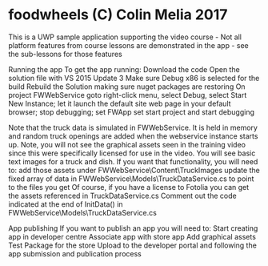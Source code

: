# foodwheels (C) Colin Melia 2017
This is a UWP sample application supporting the video course - 
Not all platform features from course lessons are demonstrated in the app - see the sub-lessons for those features

Running the app
To get the app running:
Download the code Open the solution file with VS 2015 Update 3
Make sure Debug x86 is selected for the build
Rebuild the Solution making sure nuget packages are restoring
On project FWWebService goto right-click menu, select Debug, select Start New Instance; let it launch the default site web page in your default browser; stop debugging; set FWApp set start project and start debugging

Note that the truck data is simulated in FWWebService. It is held in memory and random truck openings are added when the webservice instance starts up.
Note, you will not see the graphical assets seen in the training video since this were specifically licensed for use in the video. You will see basic text images for a truck and dish. If you want that functionality, you will need to: add those assets under FWWebService\Content\TruckImages update the fixed array of data in FWWebService\Models\TruckDataService.cs to point to the files you get Of course, if you have a license to Fotolia you can get the assets referenced in TruckDataService.cs Comment out the code indicated at the end of InitData() in FWWebService\Models\TruckDataService.cs

App publishing
If you want to publish an app you will need to: 
Start creating app in developer centre Associate app with store app
Add graphical assets
Test Package for the store 
Upload to the developer portal and following the app submission and publication process
